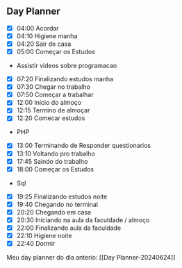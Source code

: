## Day Planner
- [x] 04:00  Acordar
- [x] 04:10  Higiene manha
- [x] 04:20  Sair de casa
- [x] 05:00  Começar os Estudos 
- Assistir videos sobre programacao
- [x] 07:20  Finalizando estudos manha
- [x] 07:30  Chegar no trabalho
- [x] 07:50  Começar a trabalhar
- [x] 12:00  Início do almoço
- [x] 12:15  Termino de almoçar
- [x] 12:20  Comecar estudos
-  PHP
- [x] 13:00  Terminando de Responder  questionarios
- [x] 13:10  Voltando pro trabalho
- [x] 17:45  Saindo do trabalho
- [x] 18:00  Começar os Estudos 
- Sql
- [x] 19:25  Finalizando estudos noite
- [x] 19:40 Chegando no terminal
- [x] 20:20  Chegando em casa
- [x] 20:30  Iníciando na aula da faculdade / almoço
- [x] 22:00  Finalizando aula da faculdade 
- [x] 22:10  Higiene noite
- [x] 22:40  Dormir

Meu day planner do dia anterio: [[Day Planner-20240624]]
